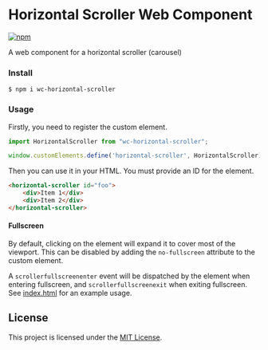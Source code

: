 # Horizontal Scroller Web Component

[![npm](https://img.shields.io/npm/v/wc-horizontal-scroller.svg?style=flat-square)](https://www.npmjs.com/package/wc-horizontal-scroller)

A web component for a horizontal scroller (carousel)

### Install

```shell
$ npm i wc-horizontal-scroller
```
### Usage

Firstly, you need to register the custom element.

```js
import HorizontalScroller from "wc-horizontal-scroller";

window.customElements.define('horizontal-scroller', HorizontalScroller);
```

Then you can use it in your HTML. You must provide an ID for the element.

```html
<horizontal-scroller id="foo">
    <div>Item 1</div>
    <div>Item 2</div>
</horizontal-scroller>
```

#### Fullscreen

By default, clicking on the element will expand it to cover most of the viewport. This can be disabled by adding the `no-fullscreen` attribute to the custom element.

A `scrollerfullscreenenter` event will be dispatched by the element when entering fullscreen, and `scrollerfullscreenexit` when exiting fullscreen. See [index.html](https://github.com/lukewarlow/navigation-api-types/blob/master/index.html) for an example usage.

## License

This project is licensed under the [MIT License](https://github.com/lukewarlow/wc-horizontal-scroller/blob/master/LICENSE).
